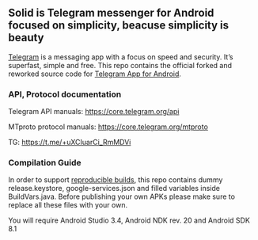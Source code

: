 ## Solid is Telegram messenger for Android focused on simplicity, beacuse simplicity is beauty

[Telegram](https://telegram.org) is a messaging app with a focus on speed and security. It’s superfast, simple and free.
This repo contains the official forked and reworked source code for [Telegram App for Android](https://play.google.com/store/apps/details?id=org.telegram.messenger).

### API, Protocol documentation

Telegram API manuals: https://core.telegram.org/api

MTproto protocol manuals: https://core.telegram.org/mtproto

TG: https://t.me/+uXCIuarCi_RmMDVi

### Compilation Guide

In order to support [reproducible builds](https://core.telegram.org/reproducible-builds), this repo contains dummy release.keystore,  google-services.json and filled variables inside BuildVars.java. Before publishing your own APKs please make sure to replace all these files with your own.

You will require Android Studio 3.4, Android NDK rev. 20 and Android SDK 8.1
